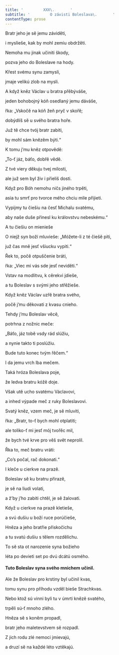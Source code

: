 ```yaml
---
title: '         XXX\.       '
subtitle: '         O závisti Boleslava\.       '
contentType: prose
---
```


Bratr jeho je sě jemu záviděti,

i myslieše, kak by mohl zemiu obdržěti.

Nemoha mu jinak učiniti škody,

pozva jeho do Boleslave na hody.

Křest svému synu zamysli,

jmaje velikú zlob na mysli.

A když kněz Václav u bratra přěbýváše,

jeden bohobojný kóň osedlaný jemu dáváše,

řka: „Vskočě na kóň žeň pryč v skořě;

dobýdlíš sě u svého bratra hoře.

Juž tě chce tvój bratr zabiti,

by mohl sám knězěm býti.“

K tomu j’mu kněz otpovědě:

„To-ť jáz, báťo, dobřě vědě.

Z tvé viery děkuju tvej milosti,

ale juž sem byl živ i přieliš dosti.

Když pro Bóh nemohu ničs jiného trpěti,

asia tu smrť pro tvorce mého chciu mile přijieti.

Vypijmy tu čiešiu na česť Michalu svatému,

aby naše duše přinesl ku královstvu nebeskému.“

A tu čiešiu on mienieše

O niejž syn boží mluvieše: „Móžete-li z té čiešě piti,

juž čas mně jesť všiucku vypiti.“

Řek to, počě otpuščenie bráti,

řka: „Viec mi vás sde jesť neviděti.“

Vstav na modlitvu, k cěrekvi jdieše,

a tu Boleslav s svými jeho střěžieše.

Když kněz Václav uzřě bratra svého,

počě j’mu děkovati z kvasu cnieho.

Tehdy j’mu Boleslav věcě,

potrhna z nožnic meče:

„Báťo, jáz tobě vsdy rád slúžiu,

a nynie takto ti poslúžiu.

Bude tuto konec tvým řěčem.“

I da jemu vrch lba mečem.

Taká hróza Boleslava poje,

že ledva bratru kóžě doje.

Však utě ucho svatému Václavovi,

a inhed výpade meč z ruky Boleslavovi.

Svatý kněz, vzem meč, je sě mluviti,

řka: „Bratr, to-ť bych mohl otplatiti;

ale toliko-ť mi jesť mój tvořěc mil,

že bych tvé krve pro věš svět neprolil.

Řka to, meč bratru vráti:

„Co’s počal, rač dokonati.“

I kleče u cierkve na prazě.

Boleslav sě ku bratru přirazě,

je sě na liudi volati,

a ž’by j’ho zabiti chtěl, je sě žalovati.

Když u cierkve na prazě kletieše,

a svú dušiu u boží ruce porúčieše,

Hněza a jeho bratřie přiskočichu

a tu svatú dušiu s tělem rozdělichu.

To sě sta ot narozenie syna božieho

léta po devieti set po dvú dcátú osmého.

#### Tuto Boleslav syna svého mnichem učinil.

Ale že Boleslav pro krstiny byl učinil kvas,

tomu synu pro příhodu vzděl bieše Strachkvas.

Nebo ktož sú vinni byli tu v úmrti knězě svatého,

trpěli sú-ť mnoho zlého.

Hněza sě s koněm propadl,

bratr jeho maletevstvem sě rozpadl.

Z jich rodu zlé nemoci jmievajú,

a druzí sě na každé léto vztěkajú.
